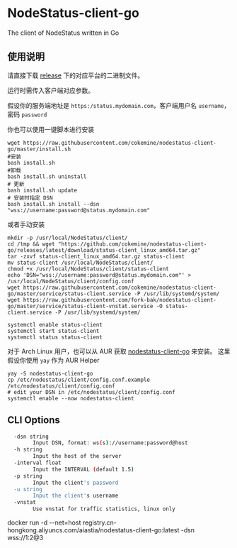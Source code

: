 # NodeStatus-client-go

The client of NodeStatus written in Go

## 使用说明

请直接下载 [release](https://github.com/cokemine/nodestatus-client-go/releases) 下的对应平台的二进制文件。

运行时需传入客户端对应参数。

假设你的服务端地址是 `https:/status.mydomain.com`，客户端用户名 `username`，密码 `password`

你也可以使用一键脚本进行安装
```shell
wget https://raw.githubusercontent.com/cokemine/nodestatus-client-go/master/install.sh
#安装
bash install.sh
#卸载
bash install.sh uninstall
# 更新
bash install.sh update
# 安装时指定 DSN
bash install.sh install --dsn "wss://username:password@status.mydomain.com"
```
或者手动安装
```shell
mkdir -p /usr/local/NodeStatus/client/
cd /tmp && wget "https://github.com/cokemine/nodestatus-client-go/releases/latest/download/status-client_linux_amd64.tar.gz"
tar -zxvf status-client_linux_amd64.tar.gz status-client
mv status-client /usr/local/NodeStatus/client/
chmod +x /usr/local/NodeStatus/client/status-client
echo 'DSN="wss://username:password@status.mydomain.com"' > /usr/local/NodeStatus/client/config.conf
wget https://raw.githubusercontent.com/cokemine/nodestatus-client-go/master/service/status-client.service -P /usr/lib/systemd/system/
wget https://raw.githubusercontent.com/fork-bak/nodestatus-client-go/master/service/status-client-vnstat.service -O status-client.service -P /usr/lib/systemd/system/

systemctl enable status-client
systemctl start status-client
systemctl status status-client
```

对于 Arch Linux 用户，也可以从 AUR 获取 [nodestatus-client-go](https://aur.archlinux.org/packages/nodestatus-client-go) 来安装。
这里假设你使用 `yay` 作为 AUR Helper
```shell
yay -S nodestatus-client-go
cp /etc/nodestatus/client/config.conf.example  /etc/nodestatus/client/config.conf
# edit your DSN in /etc/nodestatus/client/config.conf
systemctl enable --now nodestatus-client
```

## CLI Options

```bash
  -dsn string
        Input DSN, format: ws(s)://username:password@host
  -h string
        Input the host of the server
  -interval float
        Input the INTERVAL (default 1.5)
  -p string
        Input the client's password
  -u string
        Input the client's username
  -vnstat
        Use vnstat for traffic statistics, linux only
```

docker run -d --net=host registry.cn-hongkong.aliyuncs.com/aiastia/nodestatus-client-go:latest -dsn wss://1:2@3

